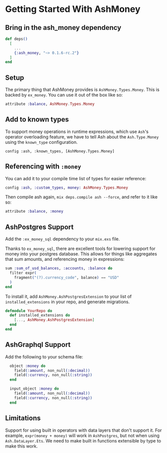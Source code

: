 # Getting Started With AshMoney

## Bring in the ash_money dependency

```elixir
def deps()
  [
    ...
    {:ash_money, "~> 0.1.6-rc.2"}
  ]
end
```

## Setup

The primary thing that AshMoney provides is `AshMoney.Types.Money`. This is backed by `ex_money`. You can use it out of the box like so:

```elixir
attribute :balance, AshMoney.Types.Money
```

## Add to known types

To support money operations in runtime expressions, which use `Ash`'s operator overloading feature, we have to tell Ash about the `Ash.Type.Money` using the `known_type` configuration.

```
config :ash, :known_types, [AshMoney.Types.Money]
```

## Referencing with `:money`

You can add it to your compile time list of types for easier reference:

```elixir
config :ash, :custom_types, money: AshMoney.Types.Money
```

Then compile ash again, `mix deps.compile ash --force`, and refer to it like so:

```elixir
attribute :balance, :money
```

## AshPostgres Support

Add the `:ex_money_sql` dependency to your `mix.exs` file.

Thanks to `ex_money_sql`, there are excellent tools for lowering support for money into your postgres database. This allows for things like aggregates that sum amounts, and referencing money in expressions:

```elixir
sum :sum_of_usd_balances, :accounts, :balance do
  filter expr(
    fragment("(?).currency_code", balance) == "USD"
  )
end
```

To install it, add `AshMoney.AshPostgresExtension` to your list of `installed_extensions` in your repo, and generate migrations.

```elixir
defmodule YourRepo do
  def installed_extensions do
    [..., AshMoney.AshPostgresExtension]
  end
end
```

## AshGraphql Support

Add the following to your schema file:

```elixir
  object :money do
    field(:amount, non_null(:decimal))
    field(:currency, non_null(:string))
  end

  input_object :money do
    field(:amount, non_null(:decimal))
    field(:currency, non_null(:string))
  end
```

## Limitations

Support for using built in operators with data layers that don't support it. For example, `expr(money + money)` will work in `AshPostgres`, but not when using `Ash.DataLayer.Ets`. 
We need to make built in functions extensible by type to make this work.